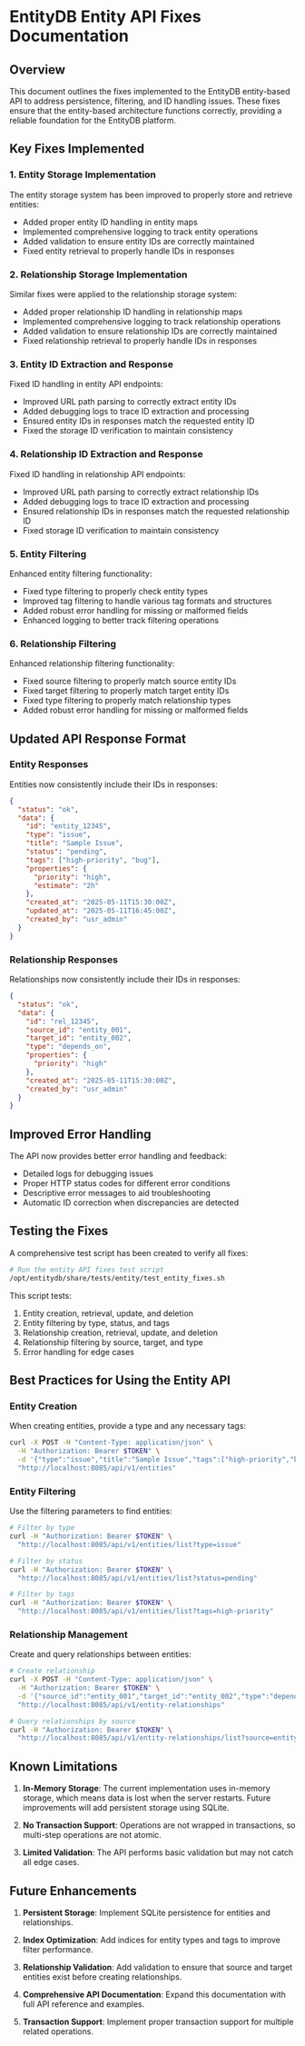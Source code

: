 # EntityDB Entity API Fixes Documentation

## Overview

This document outlines the fixes implemented to the EntityDB entity-based API to address persistence, filtering, and ID handling issues. These fixes ensure that the entity-based architecture functions correctly, providing a reliable foundation for the EntityDB platform.

## Key Fixes Implemented

### 1. Entity Storage Implementation

The entity storage system has been improved to properly store and retrieve entities:

- Added proper entity ID handling in entity maps
- Implemented comprehensive logging to track entity operations
- Added validation to ensure entity IDs are correctly maintained
- Fixed entity retrieval to properly handle IDs in responses

### 2. Relationship Storage Implementation

Similar fixes were applied to the relationship storage system:

- Added proper relationship ID handling in relationship maps
- Implemented comprehensive logging to track relationship operations
- Added validation to ensure relationship IDs are correctly maintained
- Fixed relationship retrieval to properly handle IDs in responses

### 3. Entity ID Extraction and Response

Fixed ID handling in entity API endpoints:

- Improved URL path parsing to correctly extract entity IDs
- Added debugging logs to trace ID extraction and processing
- Ensured entity IDs in responses match the requested entity ID
- Fixed the storage ID verification to maintain consistency

### 4. Relationship ID Extraction and Response

Fixed ID handling in relationship API endpoints:

- Improved URL path parsing to correctly extract relationship IDs
- Added debugging logs to trace ID extraction and processing
- Ensured relationship IDs in responses match the requested relationship ID
- Fixed storage ID verification to maintain consistency

### 5. Entity Filtering

Enhanced entity filtering functionality:

- Fixed type filtering to properly check entity types
- Improved tag filtering to handle various tag formats and structures
- Added robust error handling for missing or malformed fields
- Enhanced logging to better track filtering operations

### 6. Relationship Filtering

Enhanced relationship filtering functionality:

- Fixed source filtering to properly match source entity IDs
- Fixed target filtering to properly match target entity IDs
- Fixed type filtering to properly match relationship types
- Added robust error handling for missing or malformed fields

## Updated API Response Format

### Entity Responses

Entities now consistently include their IDs in responses:

```json
{
  "status": "ok",
  "data": {
    "id": "entity_12345",
    "type": "issue",
    "title": "Sample Issue",
    "status": "pending",
    "tags": ["high-priority", "bug"],
    "properties": {
      "priority": "high",
      "estimate": "2h"
    },
    "created_at": "2025-05-11T15:30:00Z",
    "updated_at": "2025-05-11T16:45:00Z",
    "created_by": "usr_admin"
  }
}
```

### Relationship Responses

Relationships now consistently include their IDs in responses:

```json
{
  "status": "ok",
  "data": {
    "id": "rel_12345",
    "source_id": "entity_001",
    "target_id": "entity_002",
    "type": "depends_on",
    "properties": {
      "priority": "high"
    },
    "created_at": "2025-05-11T15:30:00Z",
    "created_by": "usr_admin"
  }
}
```

## Improved Error Handling

The API now provides better error handling and feedback:

- Detailed logs for debugging issues
- Proper HTTP status codes for different error conditions
- Descriptive error messages to aid troubleshooting
- Automatic ID correction when discrepancies are detected

## Testing the Fixes

A comprehensive test script has been created to verify all fixes:

```bash
# Run the entity API fixes test script
/opt/entitydb/share/tests/entity/test_entity_fixes.sh
```

This script tests:

1. Entity creation, retrieval, update, and deletion
2. Entity filtering by type, status, and tags
3. Relationship creation, retrieval, update, and deletion
4. Relationship filtering by source, target, and type
5. Error handling for edge cases

## Best Practices for Using the Entity API

### Entity Creation

When creating entities, provide a type and any necessary tags:

```bash
curl -X POST -H "Content-Type: application/json" \
  -H "Authorization: Bearer $TOKEN" \
  -d '{"type":"issue","title":"Sample Issue","tags":["high-priority","bug"]}' \
  "http://localhost:8085/api/v1/entities"
```

### Entity Filtering

Use the filtering parameters to find entities:

```bash
# Filter by type
curl -H "Authorization: Bearer $TOKEN" \
  "http://localhost:8085/api/v1/entities/list?type=issue"

# Filter by status
curl -H "Authorization: Bearer $TOKEN" \
  "http://localhost:8085/api/v1/entities/list?status=pending"

# Filter by tags
curl -H "Authorization: Bearer $TOKEN" \
  "http://localhost:8085/api/v1/entities/list?tags=high-priority"
```

### Relationship Management

Create and query relationships between entities:

```bash
# Create relationship
curl -X POST -H "Content-Type: application/json" \
  -H "Authorization: Bearer $TOKEN" \
  -d '{"source_id":"entity_001","target_id":"entity_002","type":"depends_on"}' \
  "http://localhost:8085/api/v1/entity-relationships"

# Query relationships by source
curl -H "Authorization: Bearer $TOKEN" \
  "http://localhost:8085/api/v1/entity-relationships/list?source=entity_001"
```

## Known Limitations

1. **In-Memory Storage**: The current implementation uses in-memory storage, which means data is lost when the server restarts. Future improvements will add persistent storage using SQLite.

2. **No Transaction Support**: Operations are not wrapped in transactions, so multi-step operations are not atomic.

3. **Limited Validation**: The API performs basic validation but may not catch all edge cases.

## Future Enhancements

1. **Persistent Storage**: Implement SQLite persistence for entities and relationships.

2. **Index Optimization**: Add indices for entity types and tags to improve filter performance.

3. **Relationship Validation**: Add validation to ensure that source and target entities exist before creating relationships.

4. **Comprehensive API Documentation**: Expand this documentation with full API reference and examples.

5. **Transaction Support**: Implement proper transaction support for multiple related operations.